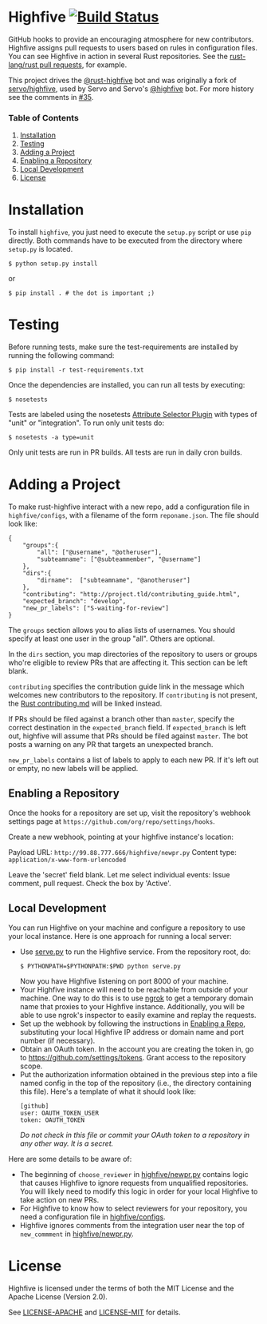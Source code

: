 Highfive [![Build Status](https://travis-ci.org/rust-lang-nursery/highfive.svg?branch=master)](https://travis-ci.org/rust-lang-nursery/highfive)
========

GitHub hooks to provide an encouraging atmosphere for new
contributors. Highfive assigns pull requests to users based on rules
in configuration files. You can see Highfive in action in several Rust
repositories. See the [rust-lang/rust pull
requests](https://github.com/rust-lang/rust/pulls), for example.

This project drives the [@rust-highfive][] bot and was originally a fork of
[servo/highfive][], used by Servo and Servo's [@highfive][] bot.  For more
history see the comments in [#35][].

[@rust-highfive]: https://github.com/rust-highfive
[servo/highfive]: https://github.com/servo/highfive
[@highfive]: https://github.com/highfive
[#35]: https://github.com/rust-lang-nursery/highfive/issues/35

### Table of Contents

1. [Installation](#installation)
2. [Testing](#testing)
3. [Adding a Project](#adding-a-project)
4. [Enabling a Repository](#enabling-a-repository)
5. [Local Development](#local-development)
6. [License](#license)

Installation
=======

To install `highfive`, you just need to execute the `setup.py` script or use
`pip` directly. Both commands have to be executed from the directory where
`setup.py` is located.

    $ python setup.py install

or

    $ pip install . # the dot is important ;)


Testing
=======

Before running tests, make sure the test-requirements are installed by running the following command:

    $ pip install -r test-requirements.txt


Once the dependencies are installed, you can run all tests by
executing:

    $ nosetests

Tests are labeled using the nosetests [Attribute Selector
Plugin](http://nose.readthedocs.io/en/latest/plugins/attrib.html) with
types of "unit" or "integration". To run only unit tests do:

    $ nosetests -a type=unit

Only unit tests are run in PR builds. All tests are run in daily cron
builds.

Adding a Project
================

To make rust-highfive interact with a new repo, add a configuration file in
`highfive/configs`, with a filename of the form `reponame.json`. The file should look like:

```
{
    "groups":{
        "all": ["@username", "@otheruser"],
        "subteamname": ["@subteammember", "@username"]
    },
    "dirs":{
        "dirname":  ["subteamname", "@anotheruser"]
    },
    "contributing": "http://project.tld/contributing_guide.html",
    "expected_branch": "develop",
    "new_pr_labels": ["S-waiting-for-review"]
}
```

The `groups` section allows you to alias lists of usernames. You should
specify at least one user in the group "all". Others are optional.

In the `dirs` section, you map directories of the repository to users or
groups who're eligible to review PRs that are affecting it. This section can be left
blank.

`contributing` specifies the contribution guide link in the message which
welcomes new contributors to the repository. If `contributing` is not
present, the [Rust contributing.md][rustcontrib] will be linked instead. 

If PRs should be filed against a branch other than `master`, specify the
correct destination in the `expected_branch` field. If `expected_branch` is
left out, highfive will assume that PRs should be filed against `master`. 
The bot posts a warning on any PR that targets an unexpected branch.

`new_pr_labels` contains a list of labels to apply to each new PR. If it's left
out or empty, no new labels will be applied.

Enabling a Repository
---------------

Once the hooks for a repository are set up, visit the repository's webhook settings
page at `https://github.com/org/repo/settings/hooks`. 

Create a new webhook, pointing at your highfive instance's location:

Payload URL: `http://99.88.777.666/highfive/newpr.py`
Content type: `application/x-www-form-urlencoded`

Leave the 'secret' field blank. Let me select individual events: Issue comment, pull request. Check the box by 'Active'.

Local Development
-----------------

You can run Highfive on your machine and configure a repository to use
your local instance. Here is one approach for running a local server:

- Use [serve.py](/serve.py) to run the Highfive service. From the
  repository root, do:
  ```
  $ PYTHONPATH=$PYTHONPATH:$PWD python serve.py
  ```
  Now you have Highfive listening on port 8000 of your machine.
- Your Highfive instance will need to be reachable from outside of your machine. One way to do this is to use [ngrok](https://ngrok.com/) to get a temporary domain name that proxies to your Highfive instance. Additionally, you will be able to use ngrok's inspector to easily examine and replay the requests.
- Set up the webhook by following the instructions in [Enabling a
  Repo](#enabling-a-repo), substituting your local Highfive IP address
  or domain name and port number (if necessary).
- Obtain an OAuth token. In the account you are creating the token in,
  go to https://github.com/settings/tokens. Grant access to the repository scope.
- Put the authorization information obtained in the previous step into
  a file named config in the top of the repository (i.e., the
  directory containing this file). Here's a template of what it should
  look like:
  ```
  [github]
  user: OAUTH_TOKEN_USER
  token: OAUTH_TOKEN
  ```
  _Do not check in this file or commit your OAuth token to a
  repository in any other way. It is a secret._

Here are some details to be aware of:

- The beginning of `choose_reviewer` in
  [highfive/newpr.py](/highfive/newpr.py) contains logic that causes
  Highfive to ignore requests from unqualified repositories. You will
  likely need to modify this logic in order for your local Highfive to
  take action on new PRs.
- For Highfive to know how to select reviewers for your repository,
  you need a configuration file in
  [highfive/configs](/highfive/configs).
- Highfive ignores comments from the integration user near the top of
  `new_commment` in [highfive/newpr.py](/highfive/newpr.py).

[rustcontrib]: https://github.com/rust-lang/rust/blob/master/CONTRIBUTING.md 

License
=======

Highfive is licensed under the terms of both the MIT License and the
Apache License (Version 2.0).

See [LICENSE-APACHE](LICENSE-APACHE) and [LICENSE-MIT](LICENSE-MIT) for details.
